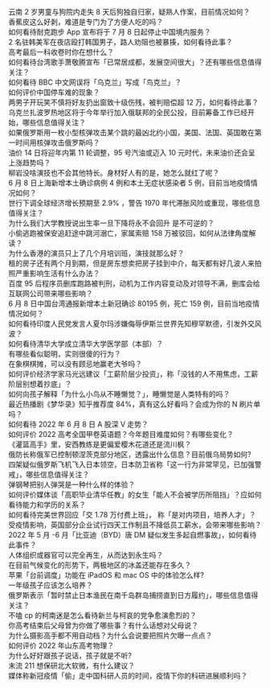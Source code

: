 云南 2 岁男童与狗院内走失 8 天后狗独自归家，疑熟人作案，目前情况如何？  
香蕉皮这么好剥，难道是专门为了方便人吃的吗？  
如何看待耐克跑步 App 宣布将于 7 月 8 日起停止中国境内服务？  
2 名驻韩美军在夜店殴打韩国男子，路人劝阻也被暴揍，如何看待此事？  
高考最后一科收卷时你在想什么？  
如何看待台湾歌手萧敬腾宣布「已常居成都，发展空间很大」？还有哪些信息值得关注？  
如何看待 BBC 中文网误将「乌克兰」写成「鸟克兰」？  
如何评价中国停车难的现象？  
两男子开玩笑不慎将好友扔出窗致十级伤残，被判赔偿超 12 万，如何看待此事？  
乌克兰扎波罗热地区将于今年举行加入俄联邦的全民公投，目前筹备工作已经开始，哪些信息值得关注？  
如果俄罗斯用一枚小型核弹攻击某个跳的最凶北约小国，美国、法国、英国敢在第一时间用核弹攻击俄罗斯吗？  
油价 14 日将迎年内第 11 轮调整，95 号汽油或迈入 10 元时代，未来油价还会呈上涨趋势吗？  
柳岩没啥演技也不会其他特长。身材好人有的是，她怎么就红了呢？  
6 月 8 日上海新增本土确诊病例 4 例和本土无症状感染者 5 例，目前当地疫情情况如何？  
世行下调全球经济增长预期至 2.9% ，警告 1970 年代滞胀风险或重现，哪些信息值得关注？  
为什么我们大学教授说出生率一旦下降将永不会回升 是不可逆的？  
小偷逃跑被保安追赶途中跳河溺亡，家属索赔 158 万被驳回，如何从法律角度解读？  
为什么香港的演员只上了几个月培训班，演技就那么好？  
租的房子还有两个月到期，但是房东想卖把房子挂到中介，每天都有好几波人来拍照严重影响生活有什么办法？  
百度 95 后程序员删库跑路被判刑，动机为工作内容变动及对领导不满，删库会给互联网公司带来哪些影响？  
6 月 8 日中国台湾通报新增本土新冠确诊 80195 例，死亡 159 例，目前当地疫情情况如何？  
如何看待印度人民党发言人夏尔玛涉嫌侮辱伊斯兰世界先知穆罕默德，引发外交风波？  
如何看待清华大学成立清华大学医学部（本部）？  
有哪些看似聪明，实则很傻的行为？  
在象棋棋摊，可以没有顾忌地赢老大爷吗？  
如何评价经济学家马光远建议「工薪阶层少投资」，称「没钱的人不用焦虑，工薪阶层别想着抄底」？  
如何向孩子解释「为什么小鸟从不睡懒觉？」，睡懒觉是人类特有的吗？  
最近热播剧《梦华录》知乎推荐度 84%，真有这么好看吗？会成为你的 N 刷片单吗？  
如何看待 2022 年 6 月 8 日 A 股深 V 走势？  
如何评价 2022 高考全国甲卷英语题？今年题目难度如何？有哪些变化？  
《灌篮高手》里，安西教练是更偏爱樱木花道还是流川枫？  
俄防长称俄军已控制顿涅茨克部分地区，透露出什么信息？目前俄乌局势如何?  
四架疑似俄罗斯飞机飞入日本领空，日本防卫省称「这一行为非常罕见，已加强警戒」，哪些信息值得关注？  
弹钢琴把别人弹哭是一种什么样的体验？  
如何评价媒体谈「高职毕业清华任教」的女生「能人不会被学历所阻挡」？应如何看待能力和学历的关系？  
如何看待完美世界回应「交 1.78 万付费上班」， 称「是对内项目，培养人才」？  
受疫情影响，英国部分企业试行四天工作制且不降低员工薪水，会带来哪些影响？  
2022 年 5 月 -6 月「比亚迪（BYD）唐 DM 疑似发生多起自燃事故」，如何看待此事件？  
人体组织或器官可以完全再生，从而达到永生吗？  
在目前气候变化的形势下，两极地区的冰盖还能存在多久？  
苹果「台前调度」功能在 iPadOS 和 mac OS 中的体验怎么样?  
一年级孩子应该怎么培养？  
俄罗斯表示「暂时禁止日本渔民在南千岛群岛捕捞直到日方履约」，哪些信息值得关注？  
不嗑 cp 的柯南迷是怎么看待新兰与柯哀的党争愈演愈烈的？  
你高考结束后父母曾为你做了哪些事？有什么话想对父母说？  
为什么摄影高手都不用自动档？为什么会说要把照片欠曝一点点？  
如何评价 2022 年山东高考物理？  
为什么好好跟孩子说话，孩子就是不听?  
末流 211 想保研北大软微，有什么建议？  
媒体称新冠疫情「偷」走中国科研人员的时间，疫情下你的科研进展顺利吗？  

